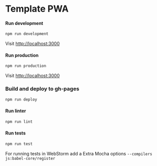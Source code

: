 # Template PWA

#### Run development
```bash
npm run development
```
Visit [http://localhost:3000](http://localhost:3000)

#### Run production
```bash
npm run production
```
Visit [http://localhost:3000](http://localhost:3000)

### Build and deploy to gh-pages
```bash
npm run deploy
```

#### Run linter
```bash
npm run lint
```

#### Run tests
```bash
npm run test
```
For running tests in WebStorm add a Extra Mocha options `--compilers js:babel-core/register`
